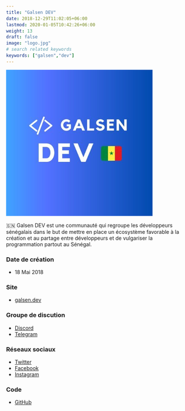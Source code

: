 ```yaml
---
title: "Galsen DEV"
date: 2018-12-29T11:02:05+06:00
lastmod: 2020-01-05T10:42:26+06:00
weight: 13
draft: false
image: "logo.jpg"
# search related keywords
keywords: ["galsen","dev"]
---
```


![Logo](logo.jpg "logo")

🇸🇳 Galsen DEV est une communauté qui regroupe les développeurs sénégalais dans le but de mettre en place un écosystème favorable à la création et au partage entre développeurs et de vulgariser la programmation partout au Sénégal.

### Date de création

- 18 Mai 2018

### Site

- [galsen.dev](https://www.galsen.dev)

### Groupe de discution

- [Discord](https://discord.com/invite/CKZcKqf)
- [Telegram](https://t.me/galsendev221)

### Réseaux sociaux

- [Twitter](https://twitter.com/galsendev221)
- [Facebook](https://www.facebook.com/galsendev221)
- [Instagram](https://www.instagram.com/galsendev221)

### Code

- [GitHub](https://github.com/GalsenDev221)
